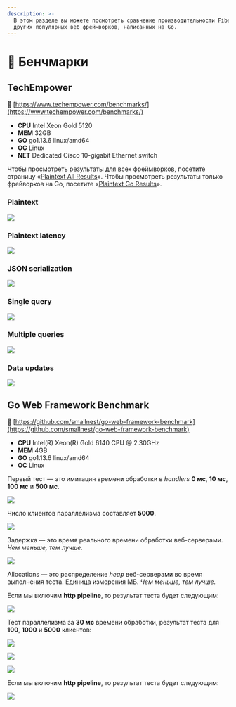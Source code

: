 ```yaml
---
description: >-
  В этом разделе вы можете посмотреть сравнение производительности Fiber и
  других популярных веб фреймворков, написанных на Go.
---
```


# 🤖 Бенчмарки

## TechEmpower

🔗 [https://www.techempower.com/benchmarks/](https://www.techempower.com/benchmarks/)

* **CPU** Intel Xeon Gold 5120
* **МЕМ** 32GB
* **GO** go1.13.6 linux/amd64
* **ОС** Linux
* **NET** Dedicated Cisco 10-gigabit Ethernet switch

Чтобы просмотреть результаты для всех фреймворков, посетите страницу «[Plaintext All Results](https://www.techempower.com/benchmarks/#section=test&runid=350f0783-cc9b-4259-9831-28987799782a&hw=ph&test=plaintext)». Чтобы просмотреть результаты только фрейворков на Go, посетите «[Plaintext Go Results](https://www.techempower.com/benchmarks/#section=test&runid=350f0783-cc9b-4259-9831-28987799782a&hw=ph&test=plaintext&l=zijocf-1r)».

### Plaintext

![](https://raw.githubusercontent.com/gofiber/docs/master/.gitbook/assets/techempower-plaintext.png)

### Plaintext latency

![](https://raw.githubusercontent.com/gofiber/docs/master/.gitbook/assets/techempower-plaintext-latency.png)

### JSON serialization

![](https://raw.githubusercontent.com/gofiber/docs/master/.gitbook/assets/techempower-json.png)

### Single query

![](https://raw.githubusercontent.com/gofiber/docs/master/.gitbook/assets/techempower-single-query.png)

### Multiple queries

![](https://raw.githubusercontent.com/gofiber/docs/master/.gitbook/assets/techempower-multiple-queries.png)

### Data updates

![](https://raw.githubusercontent.com/gofiber/docs/master/.gitbook/assets/techempower-updates.png)

## Go Web Framework Benchmark

🔗 [https://github.com/smallnest/go-web-framework-benchmark](https://github.com/smallnest/go-web-framework-benchmark)

* **CPU** Intel\(R\) Xeon\(R\) Gold 6140 CPU @ 2.30GHz
* **МЕМ** 4GB
* **GO** go1.13.6 linux/amd64
* **ОС** Linux

Первый тест — это имитация времени обработки в _handlers_ **0 мс**, **10 мс**, **100 мс** и **500 мс**.

![](https://raw.githubusercontent.com/gofiber/docs/master/.gitbook/assets/benchmark.png)

Число клиентов параллелизма составляет **5000**.

![](https://raw.githubusercontent.com/gofiber/docs/master/.gitbook/assets/benchmark_latency.png)

Задержка — это время реального времени обработки веб-серверами. _Чем меньше, тем лучше._

![](https://raw.githubusercontent.com/gofiber/docs/master/.gitbook/assets/benchmark_alloc.png)

Allocations — это распределение _heap_ веб-серверами во время выполнения теста. Единица измерения МБ. _Чем меньше, тем лучше._

Если мы включим **http pipeline**, то результат теста будет следующим:

![](https://raw.githubusercontent.com/gofiber/docs/master/.gitbook/assets/benchmark-pipeline.png)

Тест параллелизма за **30 мс** времени обработки, результат теста для **100**, **1000** и **5000** клиентов:

![](https://raw.githubusercontent.com/gofiber/docs/master/.gitbook/assets/concurrency.png)

![](https://raw.githubusercontent.com/gofiber/docs/master/.gitbook/assets/concurrency_latency.png)

![](https://raw.githubusercontent.com/gofiber/docs/master/.gitbook/assets/concurrency_alloc.png)

Если мы включим **http pipeline**, то результат теста будет следующим:

![](https://raw.githubusercontent.com/gofiber/docs/master/.gitbook/assets/concurrency-pipeline.png)

